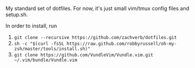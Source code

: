 My standard set of dotfiles. For now, it's just small vim/tmux config files and setup.sh.

In order to install, run

1. `git clone --recursive https://github.com/zachverb/dotfiles.git`
2. `sh -c "$(curl -fsSL https://raw.github.com/robbyrussell/oh-my-zsh/master/tools/install.sh)"`
3. `git clone https://github.com/VundleVim/Vundle.vim.git ~/.vim/bundle/Vundle.vim`

